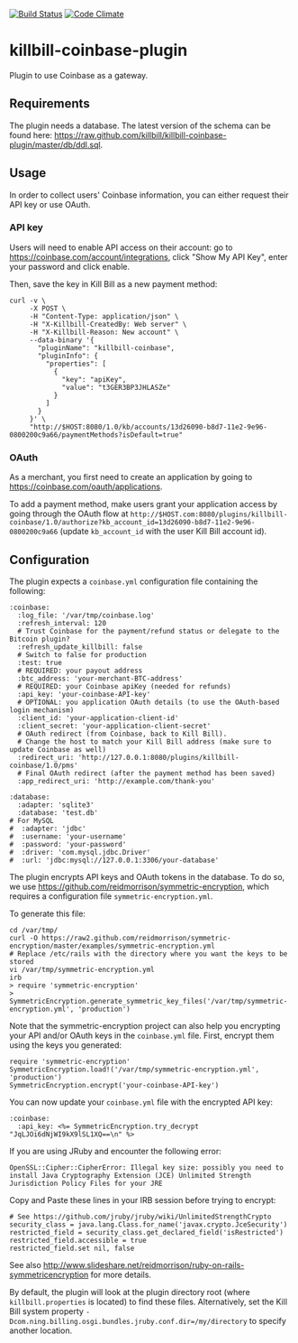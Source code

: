 [![Build Status](https://travis-ci.org/killbill/killbill-coinbase-plugin.png)](https://travis-ci.org/killbill/killbill-coinbase-plugin)
[![Code Climate](https://codeclimate.com/github/killbill/killbill-coinbase-plugin.png)](https://codeclimate.com/github/killbill/killbill-coinbase-plugin)

killbill-coinbase-plugin
========================

Plugin to use Coinbase as a gateway.

Requirements
------------

The plugin needs a database. The latest version of the schema can be found here: https://raw.github.com/killbill/killbill-coinbase-plugin/master/db/ddl.sql.

Usage
-----

In order to collect users' Coinbase information, you can either request their API key or use OAuth.

### API key

Users will need to enable API access on their account: go to https://coinbase.com/account/integrations, click "Show My API Key", enter your password and click enable.

Then, save the key in Kill Bill as a new payment method:

```
curl -v \
     -X POST \
     -H "Content-Type: application/json" \
     -H "X-Killbill-CreatedBy: Web server" \
     -H "X-Killbill-Reason: New account" \
     --data-binary '{
       "pluginName": "killbill-coinbase",
       "pluginInfo": {
         "properties": [
           {
             "key": "apiKey",
             "value": "t3GER3BP3JHLASZe"
           }
         ]
       }
     }' \
     "http://$HOST:8080/1.0/kb/accounts/13d26090-b8d7-11e2-9e96-0800200c9a66/paymentMethods?isDefault=true"
```

### OAuth

As a merchant, you first need to create an application by going to https://coinbase.com/oauth/applications.

To add a payment method, make users grant your application access by going through the OAuth flow at `http://$HOST.com:8080/plugins/killbill-coinbase/1.0/authorize?kb_account_id=13d26090-b8d7-11e2-9e96-0800200c9a66` (update `kb_account_id` with the user Kill Bill account id).


Configuration
-------------

The plugin expects a `coinbase.yml` configuration file containing the following:

```
:coinbase:
  :log_file: '/var/tmp/coinbase.log'
  :refresh_interval: 120
  # Trust Coinbase for the payment/refund status or delegate to the Bitcoin plugin?
  :refresh_update_killbill: false
  # Switch to false for production
  :test: true
  # REQUIRED: your payout address
  :btc_address: 'your-merchant-BTC-address'
  # REQUIRED: your Coinbase apiKey (needed for refunds)
  :api_key: 'your-coinbase-API-key'
  # OPTIONAL: you application OAuth details (to use the OAuth-based login mechanism)
  :client_id: 'your-application-client-id'
  :client_secret: 'your-application-client-secret'
  # OAuth redirect (from Coinbase, back to Kill Bill).
  # Change the host to match your Kill Bill address (make sure to update Coinbase as well)
  :redirect_uri: 'http://127.0.0.1:8080/plugins/killbill-coinbase/1.0/pms'
  # Final OAuth redirect (after the payment method has been saved)
  :app_redirect_uri: 'http://example.com/thank-you'

:database:
  :adapter: 'sqlite3'
  :database: 'test.db'
# For MySQL
#  :adapter: 'jdbc'
#  :username: 'your-username'
#  :password: 'your-password'
#  :driver: 'com.mysql.jdbc.Driver'
#  :url: 'jdbc:mysql://127.0.0.1:3306/your-database'
```

The plugin encrypts API keys and OAuth tokens in the database. To do so, we use https://github.com/reidmorrison/symmetric-encryption, which requires a configuration file `symmetric-encryption.yml`.

To generate this file:

```
cd /var/tmp/
curl -O https://raw2.github.com/reidmorrison/symmetric-encryption/master/examples/symmetric-encryption.yml
# Replace /etc/rails with the directory where you want the keys to be stored
vi /var/tmp/symmetric-encryption.yml
irb
> require 'symmetric-encryption'
> SymmetricEncryption.generate_symmetric_key_files('/var/tmp/symmetric-encryption.yml', 'production')
```


Note that the symmetric-encryption project can also help you encrypting your API and/or OAuth keys in the `coinbase.yml` file. First, encrypt them using the keys you generated:

```
require 'symmetric-encryption'
SymmetricEncryption.load!('/var/tmp/symmetric-encryption.yml', 'production')
SymmetricEncryption.encrypt('your-coinbase-API-key')
```

You can now update your `coinbase.yml` file with the encrypted API key:

```
:coinbase:
  :api_key: <%= SymmetricEncryption.try_decrypt "JqLJOi6dNjWI9kX9lSL1XQ==\n" %>
```

If you are using JRuby and encounter the following error:
```
OpenSSL::Cipher::CipherError: Illegal key size: possibly you need to install Java Cryptography Extension (JCE) Unlimited Strength Jurisdiction Policy Files for your JRE
```

Copy and Paste these lines in your IRB session before trying to encrypt:

```
# See https://github.com/jruby/jruby/wiki/UnlimitedStrengthCrypto
security_class = java.lang.Class.for_name('javax.crypto.JceSecurity')
restricted_field = security_class.get_declared_field('isRestricted')
restricted_field.accessible = true
restricted_field.set nil, false
```

See also http://www.slideshare.net/reidmorrison/ruby-on-rails-symmetricencryption for more details.


By default, the plugin will look at the plugin directory root (where `killbill.properties` is located) to find these files.
Alternatively, set the Kill Bill system property `-Dcom.ning.billing.osgi.bundles.jruby.conf.dir=/my/directory` to specify another location.
